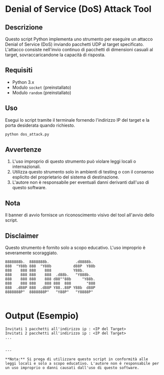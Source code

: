 
# Denial of Service (DoS) Attack Tool

## Descrizione

Questo script Python implementa uno strumento per eseguire un attacco Denial of Service (DoS) inviando pacchetti UDP al target specificato. L'attacco consiste nell'invio continuo di pacchetti di dimensioni casuali al target, sovraccaricandone la capacità di risposta.

## Requisiti

- Python 3.x
- Modulo `socket` (preinstallato)
- Modulo `random` (preinstallato)

## Uso

Esegui lo script tramite il terminale fornendo l'indirizzo IP del target e la porta desiderata quando richiesto.

```bash
python dos_attack.py
```

## Avvertenze

1. L'uso improprio di questo strumento può violare leggi locali o internazionali.
2. Utilizza questo strumento solo in ambienti di testing o con il consenso esplicito del proprietario del sistema di destinazione.
3. L'autore non è responsabile per eventuali danni derivanti dall'uso di questo software.

## Nota

Il banner di avvio fornisce un riconoscimento visivo del tool all'avvio dello script.

## Disclaimer

Questo strumento è fornito solo a scopo educativo. L'uso improprio è severamente scoraggiato.

```
8888888b.  8888888b.            .d8888b.  
888  "Y88b 888  "Y88b          d88P  Y88b 
888    888 888    888          Y88b.      
888    888 888    888  .d88b.   "Y888b.   
888    888 888    888 d88""88b     "Y88b. 
888    888 888    888 888  888       "888 
888  .d88P 888  .d88P Y88..88P Y88b  d88P 
8888888P"  8888888P"   "Y88P"   "Y8888P"  
                                          
```

# Output (Esempio)

```
Invitati 1 pacchetti all'indirizzo ip : <IP del Target>
Invitati 2 pacchetti all'indirizzo ip : <IP del Target>
...
```

```

---

**Nota:** Si prega di utilizzare questo script in conformità alle leggi locali e solo a scopo educativo. L'autore non è responsabile per un uso improprio o danni causati dall'uso di questo software.
